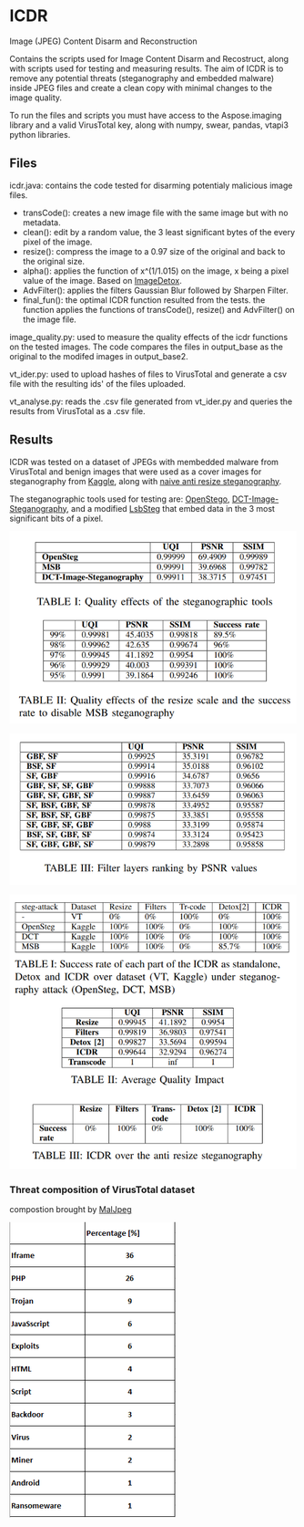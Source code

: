 # ICDR
Image (JPEG) Content Disarm and Reconstruction

Contains the scripts used for Image Content Disarm and Recostruct, along with scripts used for testing and measuring results.
The aim of ICDR is to remove any potential threats (steganography and embedded malware) inside JPEG files and create a clean copy with minimal changes to the image quality.

To run the files and scripts you must have access to the Aspose.imaging library and a valid VirusTotal key, along with numpy, swear, pandas, vtapi3 python libraries.

## Files
icdr.java: contains the code tested for disarming potentialy malicious image files.
* transCode(): creates a new image file with the same image but with no metadata.
* clean(): edit by a random value, the 3 least significant bytes of the every pixel of the image.
* resize(): compress the image to a 0.97 size of the original and back to the original size.
* alpha(): applies the function of x^(1/1.015) on the image, x being a pixel value of the image. Based on [ImageDetox](https://www.mdpi.com/2073-8994/12/10/1621).
* AdvFilter(): applies the filters Gaussian Blur followed by Sharpen Filter.
* final_fun(): the optimal ICDR function resulted from the tests. the function applies the functions of transCode(), resize() and AdvFilter() on the image file.

image_quality.py: used to measure the quality effects of the icdr functions on the tested images. The code compares the files in output_base as the original to the modifed images in output_base2.

vt_ider.py: used to upload hashes of files to VirusTotal and generate a csv file with the resulting ids' of the files uploaded.

vt_analyse.py: reads the .csv file generated from vt_ider.py and queries the results from VirusTotal as a .csv file.

## Results
ICDR was tested on a dataset of JPEGs with membedded malware from VirusTotal and benign images that were used as a cover images for steganography from [Kaggle](https://www.kaggle.com/datasets/prasunroy/natural-images), along with [naive anti resize steganography](https://github.com/eloblo/naive-anti-resize-steganography).

The steganographic tools used for testing are: [OpenStego](https://github.com/syvaidya/openstego), [DCT-Image-Steganography](https://github.com/MasonEdgar/DCT-Image-Steganography), and a modified [LsbSteg](https://github.com/adrg/lsbsteg) that embed data in the 3 most significant bits of a pixel.

![1](/assets/images/quality_test.PNG)

![2](/assets/images/filters.PNG)

![3](/assets/images/res.PNG)

### Threat composition of VirusTotal dataset
compostion brought by [MalJpeg](https://ieeexplore.ieee.org/document/8967109)

![4](/assets/images/threats_cmp.PNG)

